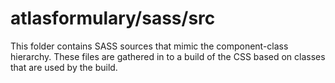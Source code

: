 # atlasformulary/sass/src

This folder contains SASS sources that mimic the component-class hierarchy. These files
are gathered in to a build of the CSS based on classes that are used by the build.
